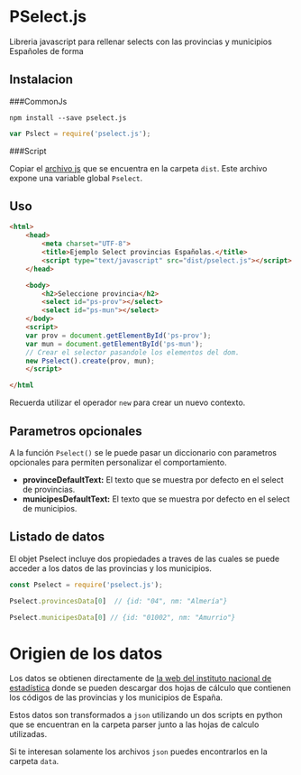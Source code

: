 # PSelect.js

Libreria javascript para rellenar selects con las provincias y municipios Españoles de forma 

## Instalacion

###CommonJs

	npm install --save pselect.js

```javascript
var Pslect = require('pselect.js');
```

###Script

Copiar el [archivo js](https://github.com/IagoLast/pselect/blob/master/dist/pselect.js) que se encuentra en la carpeta `dist`.
Este archivo expone una variable global `Pselect`.

## Uso

```html
<html>
	<head>
		<meta charset="UTF-8">
		<title>Ejemplo Select provincias Españolas.</title>
		<script type="text/javascript" src="dist/pselect.js"></script>
	</head>

	<body>
		<h2>Seleccione provincia</h2>
		<select id="ps-prov"></select>
		<select id="ps-mun"></select>
	</body>
	<script>
	var prov = document.getElementById('ps-prov');
	var mun = document.getElementById('ps-mun');
	// Crear el selector pasandole los elementos del dom.
	new Pselect().create(prov, mun);
	</script>

</html
```

Recuerda utilizar el operador `new` para crear un nuevo contexto.

## Parametros opcionales

A la función `Pselect()` se le puede pasar un diccionario con parametros opcionales para permiten personalizar el comportamiento.

* **provinceDefaultText:** El texto que se muestra por defecto en el select de provincias.
* **municipesDefaultText:** El texto que se muestra por defecto en el select de municipios.
## Listado de datos
El objet Pselect incluye dos propiedades a traves de las cuales se puede acceder a los datos de las provincias y los municipios.


```javascript
const Pselect = require('pselect.js');

Pselect.provincesData[0]  // {id: "04", nm: "Almería"}

Pselect.municipesData[0] // {id: "01002", nm: "Amurrio"}
```

# Origien de los datos

Los datos se obtienen directamente de [la web del instituto nacional de estadística](http://www.ine.es/jaxi/menu.do?type=pcaxis&path=%2Ft20%2Fe245%2Fcodmun%2F&file=inebase&L=0) donde se pueden descargar dos hojas de cálculo que contienen los códigos de las provincias y los municipios de España.

Estos datos son transformados a `json` utilizando un dos scripts en python que se encuentran en la carpeta parser junto a las hojas de calculo utilizadas.

Si te interesan solamente los archivos `json` puedes encontrarlos en la carpeta `data`.
